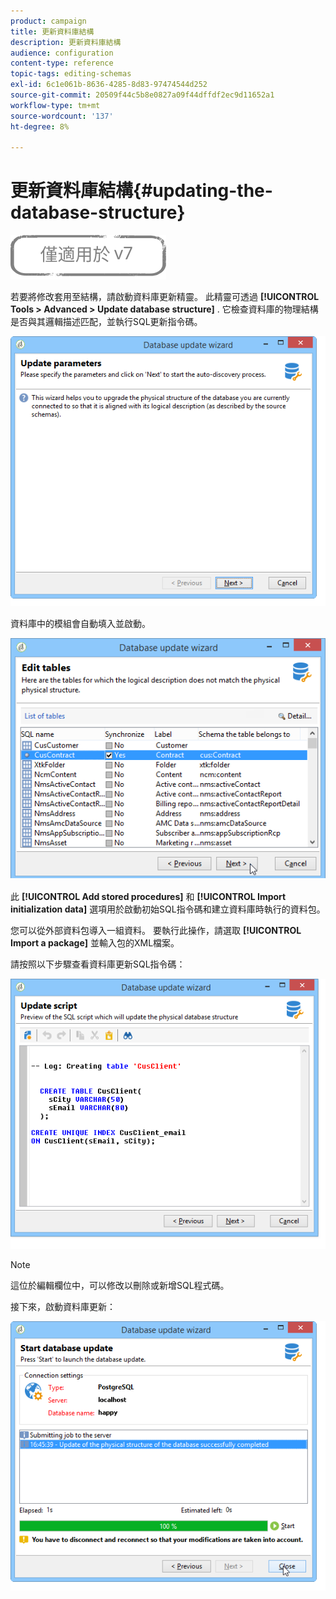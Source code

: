 ```yaml
---
product: campaign
title: 更新資料庫結構
description: 更新資料庫結構
audience: configuration
content-type: reference
topic-tags: editing-schemas
exl-id: 6c1e061b-8636-4285-8d83-97474544d252
source-git-commit: 20509f44c5b8e0827a09f44dffdf2ec9d11652a1
workflow-type: tm+mt
source-wordcount: '137'
ht-degree: 8%

---
```


# 更新資料庫結構{#updating-the-database-structure}

![](../../assets/v7-only.svg)

若要將修改套用至結構，請啟動資料庫更新精靈。 此精靈可透過 **[!UICONTROL Tools > Advanced > Update database structure]** . 它檢查資料庫的物理結構是否與其邏輯描述匹配，並執行SQL更新指令碼。

![](assets/d_ncs_integration_schema_update.png)

資料庫中的模組會自動填入並啟動。

![](assets/d_ncs_integration_schema_update_select.png)

此 **[!UICONTROL Add stored procedures]** 和 **[!UICONTROL Import initialization data]** 選項用於啟動初始SQL指令碼和建立資料庫時執行的資料包。

您可以從外部資料包導入一組資料。 要執行此操作，請選取 **[!UICONTROL Import a package]** 並輸入包的XML檔案。

請按照以下步驟查看資料庫更新SQL指令碼：

![](assets/d_ncs_integration_schema_update2.png)

>[!NOTE]
>
>這位於編輯欄位中，可以修改以刪除或新增SQL程式碼。

接下來，啟動資料庫更新：

![](assets/d_ncs_integration_schema_update3.png)
